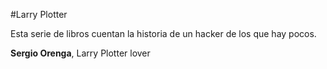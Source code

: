 #Larry Plotter

Esta serie de libros cuentan la historia de un hacker de los que hay pocos.

**Sergio Orenga**, Larry Plotter lover